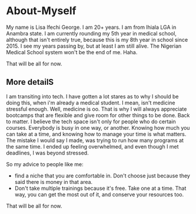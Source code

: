 # About-Myself

My name is Lisa Ifechi George. I am 20+ years. I am from Ihiala LGA in Anambra state. I am currently rounding my 5th year in medical school, although that isn't entirely true, because this is my 8th year in school since 2015. I see my years passing by, but at least I am still alive. The Nigerian Medical School system won't be the end of me. Haha.

That will be all for now.

## More detailS 

I am transiting into tech. I have gotten a lot stares as to why I should be doing this, when i'm already a medical student. I mean, isn't medicine stressful enough. Well, medicine is oo. That is why I will always appreciate bootcamps that are flexible and give room for other things to be done. Back to matter. I believe the tech space isn't only for people who do certain courses. Everybody is busy in one way, or another. Knowing how much you can take at a time, and knowing how to manage your time is what matters. The mistake I would say I made, was trying to run how many programs at the same time. I ended up feeling overwhelmed, and even though I met deadlines, I was beyond stressed. 

So my advice to people like me:
- find a niche that you are comfortable in. Don't choose just because they said there is money in that area.
- Don't take multiple trainings because it's free. Take one at a time. That way, you can get the most out of it, and conserve your resources too.

That will be all for now.